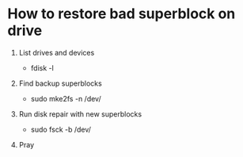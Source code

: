 # How to restore bad superblock on drive

1. List drives and devices

    - fdisk -l

2. Find backup superblocks

    - sudo mke2fs -n /dev/<device>

3. Run disk repair with new superblocks

    - sudo fsck -b <backup> /dev/<device>

4. Pray
